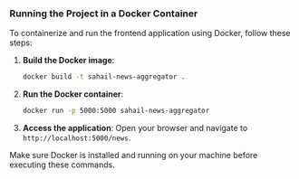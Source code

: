 ### Running the Project in a Docker Container

To containerize and run the frontend application using Docker, follow these steps:

1. **Build the Docker image**:

   ```sh
   docker build -t sahail-news-aggregator .
   ```

2. **Run the Docker container**:

   ```sh
   docker run -p 5000:5000 sahail-news-aggregator
   ```

3. **Access the application**:
   Open your browser and navigate to `http://localhost:5000/news`.

Make sure Docker is installed and running on your machine before executing these commands.
